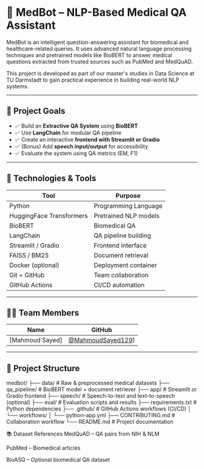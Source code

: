 # 🧠 MedBot – NLP-Based Medical QA Assistant

MedBot is an intelligent question-answering assistant for biomedical and healthcare-related queries. It uses advanced natural language processing techniques and pretrained models like BioBERT to answer medical questions extracted from trusted sources such as PubMed and MedQuAD.

This project is developed as part of our master's studies in Data Science at TU Darmstadt to gain practical experience in building real-world NLP systems.

---

## 📌 Project Goals

- ✅ Build an **Extractive QA System** using **BioBERT**
- ✅ Use **LangChain** for modular QA pipeline
- ✅ Create an interactive **frontend with Streamlit or Gradio**
- ✅ (Bonus) Add **speech input/output** for accessibility
- ✅ Evaluate the system using QA metrics (EM, F1)

---

## 🧰 Technologies & Tools

| Tool                | Purpose                              |
|---------------------|--------------------------------------|
| Python              | Programming Language                 |
| HuggingFace Transformers | Pretrained NLP models         |
| BioBERT             | Biomedical QA                        |
| LangChain           | QA pipeline building                 |
| Streamlit / Gradio  | Frontend interface                   |
| FAISS / BM25        | Document retrieval                   |
| Docker (optional)   | Deployment container                 |
| Git + GitHub        | Team collaboration                   |
| GitHub Actions      | CI/CD automation                     |

---

## 👨‍💻 Team Members

| Name | GitHub |
|------|--------|
| [Mahmoud Sayed]     | [@MahmoudSayed129](https://github.com/MahmoudSayed129))     |

---

## 📁 Project Structure

medbot/
├── data/ # Raw & preprocessed medical datasets
├── qa_pipeline/ # BioBERT model + document retriever
├── app/ # Streamlit or Gradio frontend
├── speech/ # Speech-to-text and text-to-speech (optional)
├── eval/ # Evaluation scripts and results
├── requirements.txt # Python dependencies
├── .github/ # GitHub Actions workflows (CI/CD)
│ └── workflows/
│ └── python-app.yml
├── CONTRIBUTING.md # Collaboration workflow
└── README.md # Project documentation

📚 Dataset References
MedQuAD – QA pairs from NIH & NLM

PubMed – Biomedical articles

BioASQ – Optional biomedical QA dataset

